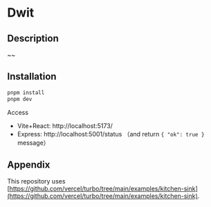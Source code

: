 # Dwit

## Description

~~

## Installation

```bash
pnpm install
pnpm dev
```

Access
- Vite+React: http://localhost:5173/
- Express: http://localhost:5001/status （and return `{ "ok": true }` message）

## Appendix

This repository uses [https://github.com/vercel/turbo/tree/main/examples/kitchen-sink](https://github.com/vercel/turbo/tree/main/examples/kitchen-sink).
